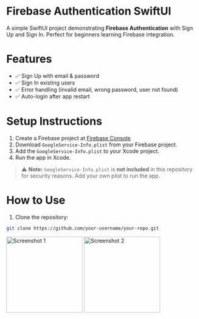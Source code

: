 # Firebase Authentication SwiftUI

A simple SwiftUI project demonstrating **Firebase Authentication** with Sign Up and Sign In. Perfect for beginners learning Firebase integration.

# Features
- ✅ Sign Up with email & password  
- ✅ Sign In existing users  
- ✅ Error handling (invalid email, wrong password, user not found)  
- ✅ Auto-login after app restart  

# Setup Instructions
1. Create a Firebase project at [Firebase Console](https://console.firebase.google.com/).  
2. Download `GoogleService-Info.plist` from your Firebase project.  
3. Add the `GoogleService-Info.plist` to your Xcode project.  
4. Run the app in Xcode.  

> ⚠️ **Note:** `GoogleService-Info.plist` is **not included** in this repository for security reasons. Add your own plist to run the app.  

# How to Use
1. Clone the repository:  
```bash
git clone https://github.com/your-username/your-repo.git 
```
<img src="https://github.com/user-attachments/assets/21b41199-9f25-4825-90d7-a89d17e8e10a" alt="Screenshot 1" width="200">
<img src="https://github.com/user-attachments/assets/12427940-7b37-4fb3-9f44-7c95cc23a712" alt="Screenshot 2" width="200">


